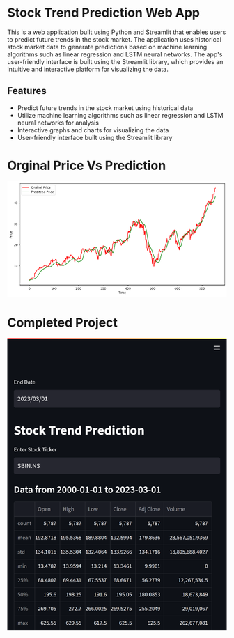 # Stock Trend Prediction Web App

This is a web application built using Python and Streamlit that enables users to predict future trends in the stock market. The application uses historical stock market data to generate predictions based on machine learning algorithms such as linear regression and LSTM neural networks. The app's user-friendly interface is built using the Streamlit library, which provides an intuitive and interactive platform for visualizing the data.

## Features

- Predict future trends in the stock market using historical data
- Utilize machine learning algorithms such as linear regression and LSTM neural networks for analysis
- Interactive graphs and charts for visualizing the data
- User-friendly interface built using the Streamlit library

# Orginal Price Vs Prediction

<img src="https://github.com/Underemployed/Python-Stock-Trend-Prediction/blob/main/test.png">

# Completed Project

![alt text](https://github.com/Underemployed/Python-Stock-Trend-Prediction/blob/main/screenshot.png?raw=true)
